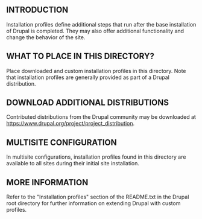 INTRODUCTION
------------

Installation profiles define additional steps that run after the base
installation of Drupal is completed. They may also offer additional
functionality and change the behavior of the site.

WHAT TO PLACE IN THIS DIRECTORY?
--------------------------------

Place downloaded and custom installation profiles in this directory.
Note that installation profiles are generally provided as part of a Drupal
distribution.

DOWNLOAD ADDITIONAL DISTRIBUTIONS
---------------------------------

Contributed distributions from the Drupal community may be downloaded at
https://www.drupal.org/project/project_distribution.

MULTISITE CONFIGURATION
-----------------------

In multisite configurations, installation profiles found in this directory are
available to all sites during their initial site installation.

MORE INFORMATION
----------------

Refer to the "Installation profiles" section of the README.txt in the Drupal
root directory for further information on extending Drupal with custom profiles.
